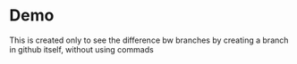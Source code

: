 # Demo

This is created only to see the difference bw branches by creating a branch in github itself, without using commads
